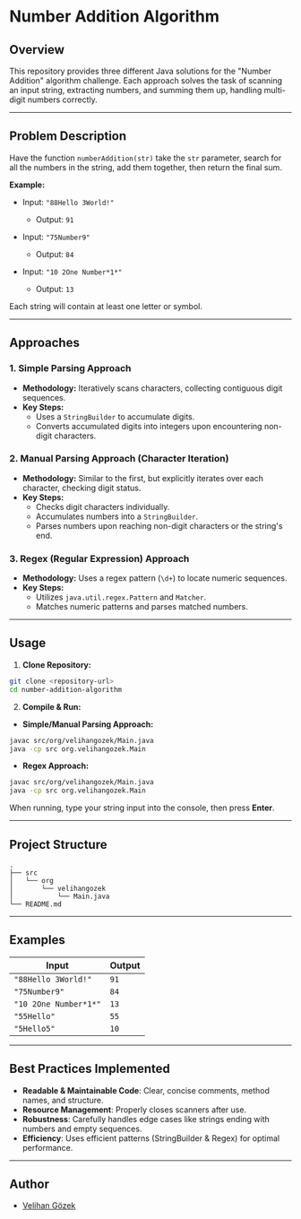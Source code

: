 # Number Addition Algorithm

## Overview

This repository provides three different Java solutions for the "Number Addition" algorithm challenge. Each approach solves the task of scanning an input string, extracting numbers, and summing them up, handling multi-digit numbers correctly.

---

## Problem Description

Have the function `numberAddition(str)` take the `str` parameter, search for all the numbers in the string, add them together, then return the final sum.

**Example:**

- Input: `"88Hello 3World!"`

  - Output: `91`

- Input: `"75Number9"`

  - Output: `84`

- Input: `"10 2One Number*1*"`

  - Output: `13`

Each string will contain at least one letter or symbol.

---

## Approaches

### 1. Simple Parsing Approach

- **Methodology:** Iteratively scans characters, collecting contiguous digit sequences.
- **Key Steps:**
  - Uses a `StringBuilder` to accumulate digits.
  - Converts accumulated digits into integers upon encountering non-digit characters.

### 2. Manual Parsing Approach (Character Iteration)

- **Methodology:** Similar to the first, but explicitly iterates over each character, checking digit status.
- **Key Steps:**
  - Checks digit characters individually.
  - Accumulates numbers into a `StringBuilder`.
  - Parses numbers upon reaching non-digit characters or the string's end.

### 3. Regex (Regular Expression) Approach

- **Methodology:** Uses a regex pattern (`\d+`) to locate numeric sequences.
- **Key Steps:**
  - Utilizes `java.util.regex.Pattern` and `Matcher`.
  - Matches numeric patterns and parses matched numbers.

---

## Usage

1. **Clone Repository:**

```bash
git clone <repository-url>
cd number-addition-algorithm
```

2. **Compile & Run:**

- **Simple/Manual Parsing Approach:**

```bash
javac src/org/velihangozek/Main.java
java -cp src org.velihangozek.Main
```

- **Regex Approach:**

```bash
javac src/org/velihangozek/Main.java
java -cp src org.velihangozek.Main
```

When running, type your string input into the console, then press **Enter**.

---

## Project Structure

```
.
├── src
│   └── org
│       └── velihangozek
│           └── Main.java
└── README.md
```

---

## Examples

| Input                 | Output |
| --------------------- | ------ |
| `"88Hello 3World!"`   | `91`   |
| `"75Number9"`         | `84`   |
| `"10 2One Number*1*"` | `13`   |
| `"55Hello"`           | `55`   |
| `"5Hello5"`           | `10`   |

---

## Best Practices Implemented

- **Readable & Maintainable Code**: Clear, concise comments, method names, and structure.
- **Resource Management**: Properly closes scanners after use.
- **Robustness**: Carefully handles edge cases like strings ending with numbers and empty sequences.
- **Efficiency**: Uses efficient patterns (StringBuilder & Regex) for optimal performance.

---

## Author

- [Velihan Gözek](https://github.com/velihangozek)